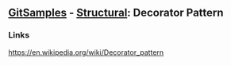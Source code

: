 ## [GitSamples](/../../tree/master) - [Structural](/../../tree/java-design-pattern/test/samples/structural): Decorator Pattern

### Links
https://en.wikipedia.org/wiki/Decorator_pattern

